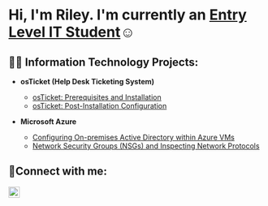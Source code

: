 <h1>Hi, I'm Riley. I'm currently an <a href="https://linkedin.com/in/riley-krusky-9ab796232">Entry Level IT Student</a>☺</h1>

<h2>👨‍💻 Information Technology Projects:</h2>

- <b>osTicket (Help Desk Ticketing System)</b>
  - [osTicket: Prerequisites and Installation](https://github.com/RileySKrusky/osticket-prereqs)
  - [osTicket: Post-Installation Configuration](https://github.com/RileySKrusky/post-install-config)
 
- <b>Microsoft Azure</b>
  - [Configuring On-premises Active Directory within Azure VMs](https://github.com/RileySKrusky/configure-ad)
  - [Network Security Groups (NSGs) and Inspecting Network Protocols](https://github.com/RileySKrusky/azure-network-protocols)

<h2>🤳Connect with me:</h2>

[<img align="left" alt="riley-krusky-9ab796232 | LinkedIn" width="22px" src="https://cdn.jsdelivr.net/npm/simple-icons@v3/icons/linkedin.svg" />][linkedin]

[linkedin]: https://linkedin.com/in/riley-krusky-9ab796232
